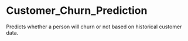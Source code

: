 # Customer_Churn_Prediction
Predicts whether a person will churn or not based on historical customer data.
